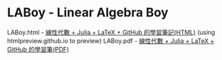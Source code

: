 # LABoy - Linear Algebra Boy

LABoy.html - [線性代數 + Julia + LaTeX + GitHub 的學習筆記(HTML)](https://htmlpreview.github.io/?https://github.com/ysaereve/LABoy/blob/master/LABoy.html) (using htmlpreview.github.io to preview)
LABoy.pdf - [線性代數 + Julia + LaTeX + GitHub 的學習筆(PDF)](https://github.com/ysaereve/LABoy/blob/master/LABoy.pdf)

